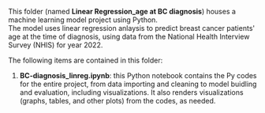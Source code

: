 This folder (named **Linear Regression_age at BC diagnosis**) houses a machine learning model project using Python.  
The model uses linear regression anlaysis to predict breast cancer patients' age at the time of diagnosis, using data from the National Health Interview Survey (NHIS) for year 2022.

The following items are contained in this folder:  
1. **BC-diagnosis_linreg.ipynb**: this Python notebook contains the Py codes for the entire project, from data importing and cleaning to model buidling and evaluation, including visualizations. It also renders visualizations (graphs, tables, and other plots) from the codes, as needed.
